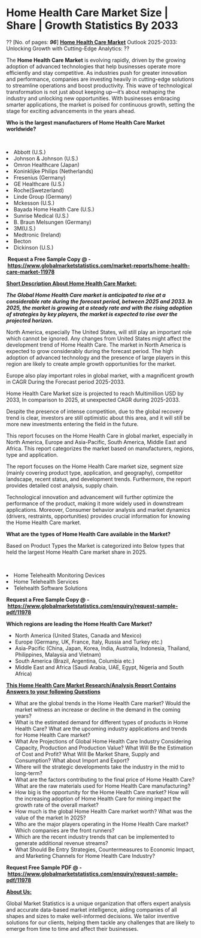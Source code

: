 <H1>Home Health Care Market Size | Share | Growth Statistics By 2033</H1><p>?? [No. of pages:&nbsp;<strong><em>96</em></strong>]&nbsp;<strong><a href="https://www.globalmarketstatistics.com/market-reports/home-health-care-market-11978">Home Health Care&nbsp;Market</a></strong>&nbsp;Outlook 2025-2033: Unlocking Growth with Cutting-Edge Analytics: ??</p><p>The <strong>Home Health Care Market</strong> is evolving rapidly, driven by the growing adoption of advanced technologies that help businesses operate more efficiently and stay competitive. As industries push for greater innovation and performance, companies are investing heavily in cutting-edge solutions to streamline operations and boost productivity. This wave of technological transformation is not just about keeping up&mdash;it&rsquo;s about reshaping the industry and unlocking new opportunities. With businesses embracing smarter applications, the market is poised for continuous growth, setting the stage for exciting advancements in the years ahead.</p><p><strong>Who is the largest manufacturers of Home Health Care Market worldwide?</strong></p><p>&nbsp;<li>Abbott (U.S.)<li> Johnson & Johnson (U.S.)<li> Omron Healthcare (Japan)<li> Koninklijke Philips (Netherlands)<li> Fresenius (Germany)<li> GE Healthcare (U.S.)<li> Roche(Swetzerland)<li> Linde Group (Germany)<li> Mckesson (U.S.)<li> Bayada Home Health Care (U.S.)<li> Sunrise Medical (U.S.)<li> B. Braun Melsungen (Germany)<li> 3M(U.S.)<li> Medtronic (Ireland)<li> Becton<li> Dickinson (U.S.)</p><p>&nbsp;<strong>Request a Free Sample Copy @ -&nbsp;<a href="https://www.globalmarketstatistics.com/market-reports/home-health-care-market-11978">https://www.globalmarketstatistics.com/market-reports/home-health-care-market-11978</a></strong></p><p><strong><u>Short Description About Home Health Care Market:</u></strong></p><p><strong><em>The Global Home Health Care market is anticipated to rise at a considerable rate during the forecast period, between 2025 and 2033. In 2025, the market is growing at a steady rate and with the rising adoption of strategies by key players, the market is expected to rise over the projected horizon.</em></strong></p><p>North America, especially The United States, will still play an important role which cannot be ignored. Any changes from United States might affect the development trend of Home Health Care. The market in North America is expected to grow considerably during the forecast period. The high adoption of advanced technology and the presence of large players in this region are likely to create ample growth opportunities for the market.</p><p>Europe also play important roles in global market, with a magnificent growth in CAGR During the Forecast period 2025-2033.</p><p>Home Health Care Market size is projected to reach Multimillion USD by 2033, In comparison to 2025, at unexpected CAGR during 2025-2033.</p><p>Despite the presence of intense competition, due to the global recovery trend is clear, investors are still optimistic about this area, and it will still be more new investments entering the field in the future.</p><p>This report focuses on the Home Health Care in global market, especially in North America, Europe and Asia-Pacific, South America, Middle East and Africa. This report categorizes the market based on manufacturers, regions, type and application.</p><p>The report focuses on the Home Health Care market size, segment size (mainly covering product type, application, and geography), competitor landscape, recent status, and development trends. Furthermore, the report provides detailed cost analysis, supply chain.</p><p>Technological innovation and advancement will further optimize the performance of the product, making it more widely used in downstream applications. Moreover, Consumer behavior analysis and market dynamics (drivers, restraints, opportunities) provides crucial information for knowing the Home Health Care market.</p><p><strong>What are the types of Home Health Care available in the Market?</strong></p><p>Based on Product Types the Market is categorized into Below types that held the largest Home Health Care market share in 2025.</p><p>&nbsp;<li>Home Telehealth Monitoring Devices<li> Home Telehealth Services<li> Telehealth Software Solutions&nbsp;</p><p><strong>Request a Free Sample Copy @ -&nbsp;<a href="https://www.globalmarketstatistics.com/enquiry/request-sample-pdf/11978">https://www.globalmarketstatistics.com/enquiry/request-sample-pdf/11978</a></strong></p><p><strong>Which regions are leading the Home Health Care Market?</strong></p><ul><li>North America (United States, Canada and Mexico)</li><li>Europe (Germany, UK, France, Italy, Russia and Turkey etc.)</li><li>Asia-Pacific (China, Japan, Korea, India, Australia, Indonesia, Thailand, Philippines, Malaysia and Vietnam)</li><li>South America (Brazil, Argentina, Columbia etc.)</li><li>Middle East and Africa (Saudi Arabia, UAE, Egypt, Nigeria and South Africa)</li></ul><p><strong><u>This Home Health Care Market Research/Analysis Report Contains Answers to your following Questions</u></strong></p><ul><li>What are the global trends in the Home Health Care market? Would the market witness an increase or decline in the demand in the coming years?</li><li>What is the estimated demand for different types of products in Home Health Care? What are the upcoming industry applications and trends for Home Health Care market?</li><li>What Are Projections of Global Home Health Care Industry Considering Capacity, Production and Production Value? What Will Be the Estimation of Cost and Profit? What Will Be Market Share, Supply and Consumption? What about Import and Export?</li><li>Where will the strategic developments take the industry in the mid to long-term?</li><li>What are the factors contributing to the final price of Home Health Care? What are the raw materials used for Home Health Care manufacturing?</li><li>How big is the opportunity for the Home Health Care market? How will the increasing adoption of Home Health Care for mining impact the growth rate of the overall market?</li><li>How much is the global Home Health Care market worth? What was the value of the market In 2025?</li><li>Who are the major players operating in the Home Health Care market? Which companies are the front runners?</li><li>Which are the recent industry trends that can be implemented to generate additional revenue streams?</li><li>What Should Be Entry Strategies, Countermeasures to Economic Impact, and Marketing Channels for Home Health Care Industry?</li></ul><p><strong>Request Free Sample PDF @ -&nbsp;<a href="https://www.globalmarketstatistics.com/enquiry/request-sample-pdf/11978">https://www.globalmarketstatistics.com/enquiry/request-sample-pdf/11978</a></strong></p><p><strong><u>About Us:</u></strong></p><p>Global Market Statistics&nbsp;is a unique organization that offers expert analysis and accurate data-based market intelligence, aiding companies of all shapes and sizes to make well-informed decisions. We tailor inventive solutions for our clients, helping them tackle any challenges that are likely to emerge from time to time and affect their businesses.</p>
